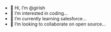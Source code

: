 - 👋 Hi, I’m @girish
- 👀 I’m interested in coding...
- 🌱 I’m currently learning salesforce...
- 💞️ I’m looking to collaborate on open source...

<!---
girishjambkar/girishjambkar is a ✨ special ✨ repository because its `README.md` (this file) appears on your GitHub profile.
You can click the Preview link to take a look at your changes.
--->
